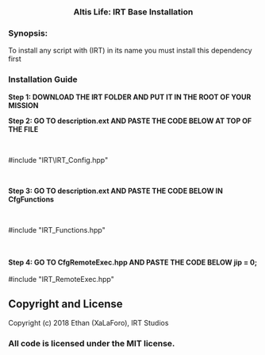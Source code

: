<p>
<h3 align="center">Altis Life: IRT Base Installation</h3>
</p>
<h3> Synopsis:</h3>
To install any script with (IRT) in its name you must install this dependency first

<h3> Installation Guide</h3>

<b> Step 1: DOWNLOAD THE IRT FOLDER AND PUT IT IN THE ROOT OF YOUR MISSION </b>
<br/> 


<b> Step 2: GO TO description.ext AND PASTE THE CODE BELOW AT TOP OF THE FILE </b>

<br/> 

#include "IRT\IRT_Config.hpp"

<br/> 

<b> Step 3: GO TO description.ext AND PASTE THE CODE BELOW IN CfgFunctions </b>

<br/> 

#include "IRT_Functions.hpp"

<br/> 


<br/> 
<b> Step 4: GO TO CfgRemoteExec.hpp AND PASTE THE CODE BELOW jip = 0; </b>

<br/> 
<br/> 
#include "IRT_RemoteExec.hpp"

<br/> 

## Copyright and License

Copyright (c) 2018 Ethan (XaLaForo), IRT Studios

### All code is licensed under the MIT license.

